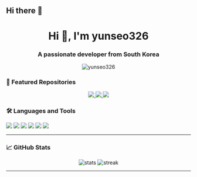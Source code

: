## Hi there 👋

<!-- README.md for GitHub Profile -->

<h1 align="center">Hi 👋, I'm yunseo326</h1>
<h3 align="center">A passionate developer from South Korea</h3>

<p align="center">
  <img src="https://komarev.com/ghpvc/?username=yunseo326&label=Profile%20views&color=0e75b6&style=flat" alt="yunseo326" />
</p>

### 📌 Featured Repositories

<p align="center">
  <a href="<!-- REPO1_URL -->">
    <img src="https://github-readme-stats.vercel.app/api/pin/?username=yunseo326&repo=Lider_sound_move&theme=radical" />
  </a>
  <a href="<!-- REPO2_URL -->">
    <img src="https://github-readme-stats.vercel.app/api/pin/?username=yunseo326&repo=https://github.com/yunseo326/Lider_sound_move&theme=radical" />
  </a>
  <a href="<!-- REPO3_URL -->">
    <img src="https://github-readme-stats.vercel.app/api/pin/?username=yunseo326&repo=https://github.com/yunseo326/Lider_sound_move&theme=radical" />
  </a>
</p>


### 🛠️ Languages and Tools

<p align="left">
  <img src="https://img.shields.io/badge/-HTML5-E34F26?style=flat-square&logo=html5&logoColor=white"/>
  <img src="https://img.shields.io/badge/-CSS3-1572B6?style=flat-square&logo=css3"/>
  <img src="https://img.shields.io/badge/-JavaScript-F7DF1E?style=flat-square&logo=javascript&logoColor=black"/>
  <img src="https://img.shields.io/badge/-React-61DAFB?style=flat-square&logo=react&logoColor=black"/>
  <img src="https://img.shields.io/badge/-Node.js-339933?style=flat-square&logo=node.js&logoColor=white"/>
  <img src="https://img.shields.io/badge/-Python-3776AB?style=flat-square&logo=python&logoColor=white"/>
</p>

---

### 📈 GitHub Stats

<p align="center">
  <img src="https://github-readme-stats.vercel.app/api?username=yunseo326&show_icons=true&theme=radical" alt="stats" />
  <img src="https://github-readme-streak-stats.herokuapp.com/?user=yunseo326&theme=radical" alt="streak" />
</p>

---

<!--
**yunseo326/yunseo326** is a ✨ _special_ ✨ repository because its `README.md` (this file) appears on your GitHub profile.

Here are some ideas to get you started:

- 🔭 I’m currently working on ...
- 🌱 I’m currently learning ...
- 👯 I’m looking to collaborate on ...
- 🤔 I’m looking for help with ...
- 💬 Ask me about ...
- 📫 How to reach me: ...
- 😄 Pronouns: ...
- ⚡ Fun fact: ...
-->
